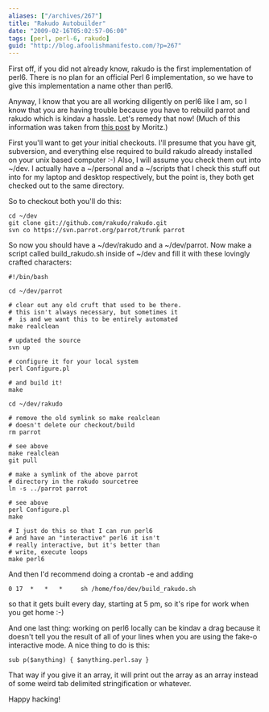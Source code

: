 ```yaml
---
aliases: ["/archives/267"]
title: "Rakudo Autobuilder"
date: "2009-02-16T05:02:57-06:00"
tags: [perl, perl-6, rakudo]
guid: "http://blog.afoolishmanifesto.com/?p=267"
---
```

First off, if you did not already know, rakudo is the first implementation of perl6. There is no plan for an official Perl 6 implementation, so we have to give this implementation a name other than perl6.

Anyway, I know that you are all working diligently on perl6 like I am, so I know that you are having trouble because you have to rebuild parrot and rakudo which is kindav a hassle. Let's remedy that now! (Much of this information was taken from [this post](http://perlgeek.de/blog-en/perl-6/where-rakudo-lives.writeback) by Moritz.)

First you'll want to get your initial checkouts. I'll presume that you have git, subversion, and everything else required to build rakudo already installed on your unix based computer :-) Also, I will assume you check them out into ~/dev. I actually have a ~/personal and a ~/scripts that I check this stuff out into for my laptop and desktop respectively, but the point is, they both get checked out to the same directory.

So to checkout both you'll do this:

    cd ~/dev
    git clone git://github.com/rakudo/rakudo.git
    svn co https://svn.parrot.org/parrot/trunk parrot

So now you should have a ~/dev/rakudo and a ~/dev/parrot. Now make a script called build\_rakudo.sh inside of ~/dev and fill it with these lovingly crafted characters:

    #!/bin/bash

    cd ~/dev/parrot

    # clear out any old cruft that used to be there.
    # this isn't always necessary, but sometimes it
    #  is and we want this to be entirely automated
    make realclean

    # updated the source
    svn up

    # configure it for your local system
    perl Configure.pl

    # and build it!
    make

    cd ~/dev/rakudo

    # remove the old symlink so make realclean
    # doesn't delete our checkout/build
    rm parrot

    # see above
    make realclean
    git pull

    # make a symlink of the above parrot
    # directory in the rakudo sourcetree
    ln -s ../parrot parrot

    # see above
    perl Configure.pl
    make

    # I just do this so that I can run perl6
    # and have an "interactive" perl6 it isn't
    # really interactive, but it's better than
    # write, execute loops
    make perl6

And then I'd recommend doing a crontab -e and adding

    0 17  *   *   *     sh /home/foo/dev/build_rakudo.sh

so that it gets built every day, starting at 5 pm, so it's ripe for work when you get home :-)

And one last thing: working on perl6 locally can be kindav a drag because it doesn't tell you the result of all of your lines when you are using the fake-o interactive mode. A nice thing to do is this:

    sub p($anything) { $anything.perl.say }

That way if you give it an array, it will print out the array as an array instead of some weird tab delimited stringification or whatever.

Happy hacking!
